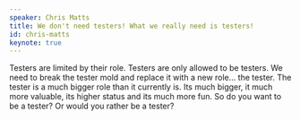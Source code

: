 ```yaml
---
speaker: Chris Matts 
title: We don't need testers! What we really need is testers!
id: chris-matts
keynote: true
---
```


Testers are limited by their role. Testers are only allowed to be testers. We need to break the tester mold and replace it with a new role... the tester.
The tester is a much bigger role than it currently is. Its much bigger, it much more valuable, its higher status and its much more fun. So do you want to be
a tester? Or would you rather be a tester?
